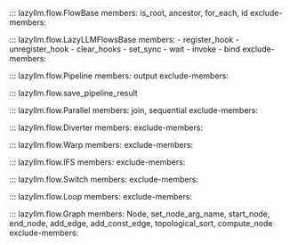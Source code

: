 ::: lazyllm.flow.FlowBase
    members: is_root, ancestor, for_each, id
    exclude-members:

::: lazyllm.flow.LazyLLMFlowsBase
    members: 
    - register_hook
    - unregister_hook
    - clear_hooks
    - set_sync
    - wait
    - invoke
    - bind
    exclude-members:

::: lazyllm.flow.Pipeline
    members: output
    exclude-members:

::: lazyllm.flow.save_pipeline_result

::: lazyllm.flow.Parallel
    members: join, sequential
    exclude-members:

::: lazyllm.flow.Diverter
    members: 
    exclude-members:

::: lazyllm.flow.Warp
    members: 
    exclude-members:

::: lazyllm.flow.IFS
    members: 
    exclude-members:

::: lazyllm.flow.Switch
    members: 
    exclude-members:

::: lazyllm.flow.Loop
    members: 
    exclude-members:

::: lazyllm.flow.Graph
    members: Node, set_node_arg_name, start_node, end_node, add_edge, add_const_edge, topological_sort, compute_node
    exclude-members: